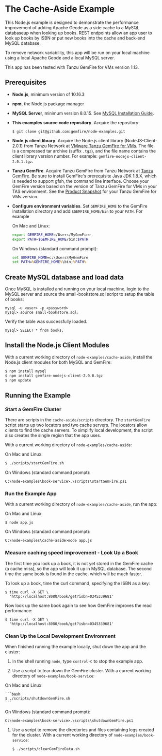 # The Cache-Aside Example

This Node.js example is designed to demonstrate the performance improvement of adding Apache Geode as a side cache to a MySQL databaseup when looking up books.
REST endpoints allow an app user to look up books by ISBN or put new books into the cache and back-end MySQL database.

To remove network variability, this app will be run on your local machine using a local Apache Geode and a local MySQL server.

This app has been tested with Tanzu GemFire for VMs version 1.13.

## Prerequisites

- **Node.js**, minimum version of 10.16.3

- **npm**, the Node.js package manager

- **MySQL Server**, minimum version 8.0.15.  See [MySQL Installation Guide](https://dev.mysql.com/doc/mysql-installation-excerpt/5.7/en/).

- **This examples source code repository**.  Acquire the repository:

    ```
    $ git clone git@github.com:gemfire/node-examples.git
    ```

- **Node.js client library**. Acquire the Node.js client library (NodeJS-Client-2.0.1) from Tanzu Network at [VMware Tanzu GemFire for VMs](https://network.pivotal.io/products/tanzu-gemfire-for-vms/).
The file is a compressed tar archive (suffix `.tgz`), and the file name contains the client library version number.
For example:
`gemfire-nodejs-client-2.0.1.tgz`.


- **Tanzu GemFire**.
Acquire Tanzu GemFire from Tanzu Network at [Tanzu GemFire](https://network.pivotal.io/products/pivotal-gemfire/). Be sure to install GemFire's prerequisite Java JDK 1.8.X, which is needed to support gfsh, the command line interface.
Choose your GemFire version based on the version of Tanzu GemFire for VMs in your TAS environment.
See the [Product Snapshot](https://docs.pivotal.io/p-cloud-cache/product-snapshot.html) for your Tanzu GemFire for VMs version.

- **Configure environment variables**.
Set `GEMFIRE_HOME` to the GemFire installation directory and add `$GEMFIRE_HOME/bin` to your `PATH`. For example

    On Mac and Linux:

    ```bash
    export GEMFIRE_HOME=/Users/MyGemFire
    export PATH=$GEMFIRE_HOME/bin:$PATH
    ```

    On Windows (standard command prompt):

    ```cmd
    set GEMFIRE_HOME=c:\Users\MyGemFire
    set PATH=%GEMFIRE_HOME%\bin;%PATH%
    ```

## Create MySQL database and load data

Once MySQL is installed and running on your local machine, login to the MySQL server and source the small-bookstore.sql script to setup the table of books:

	mysql -u <user> -p <password>
	mysql> source small-bookstore.sql;
	
Verify the table was successfully loaded.

	mysql> SELECT * from books;
		
## Install the Node.js Client Modules

With a current working directory of `node-examples/cache-aside`,
install the Node.js client modules for both MySQL and GemFire:

```bash
$ npm install mysql
$ npm install gemfire-nodejs-client-2.0.0.tgz
$ npm update
```

## Running the Example

### Start a GemFire Cluster

There are scripts in the `cache-aside/scripts` directory.
The `startGemFire` script starts up two locators and two cache servers.
The locators allow clients to find the cache servers.
To simplify local development,
the script also creates the single region that the app uses.

With a current working directory of `node-examples/cache-aside`:

On Mac and Linux:

```bash
$ ./scripts/startGemFire.sh
```

On Windows (standard command prompt):

```
C:\node-examples\book-service>.\scripts\startGemFire.ps1
```

### Run the Example App

With a current working directory of `node-examples/cache-aside`, run the app:

On Mac and Linux:

```
$ node app.js
```

On Windows (standard command prompt):

```
C:\node-examples\cache-aside>node app.js
```

### Measure caching speed improvement - Look Up a Book

The first time you look up a book, it is not yet stored in the GemFire cache (a cache miss), so the app will look it up in MySQL database. The second time the same book is found in the cache, which will be much faster.

To look up a book, time the curl command,
specifying the ISBN as a key:

```
$ time curl -X GET \
  'http://localhost:8080/book/get?isbn=0345339681'
```

Now look up the same book again to see how GemFire improves the read performance:

```
$ time curl -X GET \
  'http://localhost:8080/book/get?isbn=0345339681'
```

### Clean Up the Local Development Environment

When finished running the example locally,  shut down the app and the cluster:

1. In the shell running `node`, type `control-C` to stop the example app.

1. Use a script to
tear down the GemFire cluster.
With a current working directory of `node-examples/book-service`:

 On Mac and Linux:

    ```bash
    $ ./scripts/shutdownGemFire.sh
    ```

 On Windows (standard command prompt):

  ```
  C:\node-examples\book-service>.\scripts\shutdownGemFire.ps1
  ```

1. Use a script to remove the directories and files containing
logs created for the cluster.
With a current working directory of `node-examples/book-service`:

    ```bash
    $ ./scripts/clearGemFireData.sh
    ```

